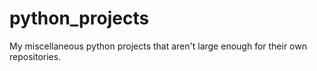 # python_projects
My miscellaneous python projects that aren't large enough for their own repositories.
